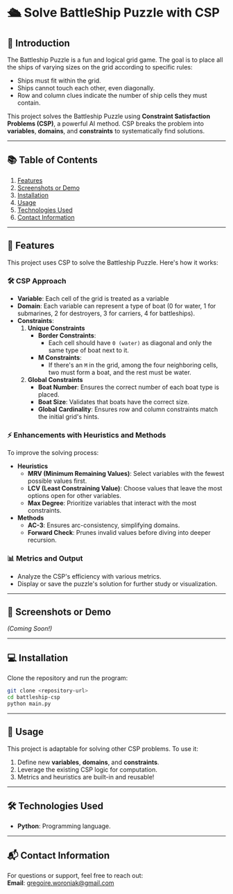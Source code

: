 # 🛳️ Solve BattleShip Puzzle with CSP  

## 📖 **Introduction**  
The Battleship Puzzle is a fun and logical grid game. The goal is to place all the ships of varying sizes on the grid according to specific rules:  
- Ships must fit within the grid.  
- Ships cannot touch each other, even diagonally.  
- Row and column clues indicate the number of ship cells they must contain.  

This project solves the Battleship Puzzle using **Constraint Satisfaction Problems (CSP)**, a powerful AI method. CSP breaks the problem into **variables**, **domains**, and **constraints** to systematically find solutions.  

---

## 📚 **Table of Contents**  
1. [Features](#features)  
2. [Screenshots or Demo](#screenshots-or-demo)  
3. [Installation](#installation)  
4. [Usage](#usage)  
5. [Technologies Used](#technologies-used)  
6. [Contact Information](#contact-information)  

---
<a name="features"></a>
## 🚀 **Features**  
This project uses CSP to solve the Battleship Puzzle. Here's how it works:  

### 🛠️ **CSP Approach**  
- **Variable**: Each cell of the grid is treated as a variable  
- **Domain**: Each variable can represent a type of boat (0 for water, 1 for submarines, 2 for destroyers, 3 for carriers, 4 for battleships).  
- **Constraints**:  
  1. **Unique Constraints**  
     - **Border Constraints**:  
       - Each cell should have `0 (water)` as diagonal and only the same type of boat next to it.  
     - **M Constraints**:  
       - If there's an `M` in the grid, among the four neighboring cells, two must form a boat, and the rest must be water.  
  2. **Global Constraints**  
     - **Boat Number**: Ensures the correct number of each boat type is placed.  
     - **Boat Size**: Validates that boats have the correct size.  
     - **Global Cardinality**: Ensures row and column constraints match the initial grid's hints.  

### ⚡ **Enhancements with Heuristics and Methods**  
To improve the solving process:  
- **Heuristics**  
  - **MRV (Minimum Remaining Values)**: Select variables with the fewest possible values first.  
  - **LCV (Least Constraining Value)**: Choose values that leave the most options open for other variables.  
  - **Max Degree**: Prioritize variables that interact with the most constraints.  
- **Methods**  
  - **AC-3**: Ensures arc-consistency, simplifying domains.  
  - **Forward Check**: Prunes invalid values before diving into deeper recursion.  

### 📊 **Metrics and Output**  
- Analyze the CSP's efficiency with various metrics.  
- Display or save the puzzle's solution for further study or visualization.  

---
<a name="screenshots-or-demo"></a>
## 📸 **Screenshots or Demo**  
_(Coming Soon!)_  

---
<a name="installation"></a>
## 💻 **Installation**  
Clone the repository and run the program:  
```bash  
git clone <repository-url>  
cd battleship-csp  
python main.py
```
---
<a name="usage"></a>
## 🔧 **Usage**  
This project is adaptable for solving other CSP problems. To use it:  
1. Define new **variables**, **domains**, and **constraints**.  
2. Leverage the existing CSP logic for computation.  
3. Metrics and heuristics are built-in and reusable!  

---
<a name="technologies-used"></a>
## 🛠️ **Technologies Used**  
- **Python**: Programming language.   

---
<a name="contact-information"></a>
## 📬 **Contact Information**  
For questions or support, feel free to reach out:  
**Email**: gregoire.woroniak@gmail.com  
